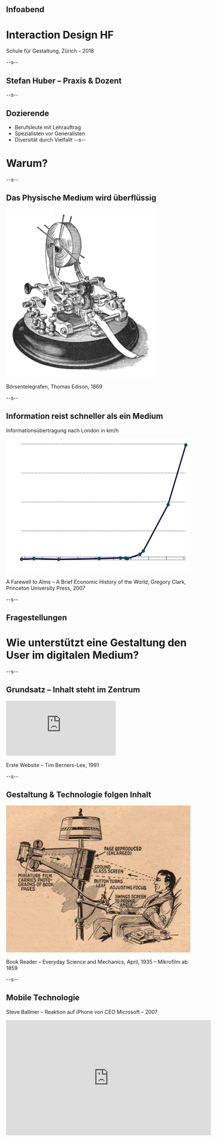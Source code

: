 
## Infoabend
# Interaction Design HF



Schule für Gestaltung, Zürich – 2018 <!-- .element: class="footer" -->

--s--
## Stefan Huber – Praxis & Dozent
--s--
## Dozierende

* Berufsleute mit Lehrauftrag
* Spezialisten vor Generalisten
* Diversität durch Vielfallt
--s--
# Warum?
--s--
## Das Physische Medium wird überflüssig


<img src="./img/edison_stockticker.png" alt="Börsentelegrafen" title="Börsentelegrafen" style="
    height: 460px;
">

Börsentelegrafen, Thomas Edison, 1869 <!-- .element: class="footer" -->

--s--
## Information reist schneller als ein Medium


Informationsübertragung nach London in km/h <!-- .element: class="small" -->


<img src="./img/infospeed.svg" alt="" title="" style="
    width: 700px;
    height: 366px;
">

A Farewell to Alms – A Brief Economic History of the World, Gregory Clark, Princeton University Press, 2007 <!-- .element: class="footer" -->

--s--
## Fragestellungen
# Wie unterstützt eine Gestaltung den User im digitalen Medium?

--s--
## Grundsatz – Inhalt steht im Zentrum


<iframe
class="browser" src="http://info.cern.ch/hypertext/WWW/TheProject.html" frameborder="0"></iframe>


Erste Website – Tim Berners-Lee, 1991 <!-- .element: class="footer" -->

--s--
## Gestaltung & Technologie folgen Inhalt


![](./img/1935-ebook-sm.jpg)

Book Reader – Everyday Science and Mechanics, April, 1935 – Mikrofilm ab 1859 <!-- .element: class="footer" -->


--s--
## Mobile Technologie


Steve Ballmer – Reaktion auf iPhone von CEO Microsoft – 2007 <!-- .element: class="footer" -->


<div class="w90">
  <div class="videoWrapper">
    <iframe
      width="560"
      height="315"
      src="https://www.youtube.com/embed/eywi0h_Y5_U?start=7&end=27"
      frameborder="0"
      allowfullscreen
    />
  </div>
</div>




--s--
# Fremdbild

![nerd](./img/nerd.gif)

--s--
# Selbstbild


![iad](./img/design-tradition-kill.png)

--s--
# Selbstbild


![iad](./img/design-new.png)


--s--
## IAD in Zürich
* Der Inhalt steht im Zentrum
* Typografie und Struktur sind zentrale Themen
* Die Gestaltung und Technologie soll den User unterstützen
* Fokus auf Webtechnologie

--s--
## Beispiel

* [→ Schriftmuster HF 2017](https://logrinto.github.io/IAD2017.schriftmuster/)

HF IAD, 2017 <!-- .element: class="footer" -->

--s--
## Laotse
# Lernen ist wie Rudern gegen <br> den Strom. Hört man damit auf, treibt man zurück.


--s--
## Profil nach der Ausbildung

* Digitale Strategien erarbeiten
* Inhalt und Design für digitale Medien verknüpfen
* Planung und Kontrolle eines Produktionsteams
* Produktion erfordert zusätzliche Techniker

--s--
## Lohn

* [→ Statistik](https://signalwerk.github.io/IAD.Chart/)
--s--
## Facts & Figures

* 3 Jahre berufsbegleitend
* Unterrichtstage und Präsenzspflicht
* Laptop erforderlich
* Ausbildungskosten & Arbeitslast

--s--
## Lehrgang 2019
* **Anmeldeschluss** – 15. März 2019
* **Start** – 23. August 2019
--s--
## Aufnahmeverfahren
* Anmeldung mit Portfolio
* Hausaufgabe
* Aufnahmegespräch
* Zulassungsentscheid

--s--
## Aufwand
**1700 Lektionen** – Unterricht mit Diplomarbeit  <br>
**1900 Lektionen** – Eigenarbeit und betriebliche Praxis  

**3600 Lektionen**

--s--
## Themen

* Kontextwissen (200 Lektionen)
* Konzeption/Crossmedia (324 Lektionen)
* Design (264 Lektionen)
* Interaktion (280 Lektionen)
* Technologie (320 Lektionen)
* Management und Controlling (144 Lektionen)
* Thesis & Diplom

--s--
## Lab
<img src="./img/lab.png" alt="" title="" style="
    height: 510px;
">


--s--
## Kontextwissen
* Medien-/Technologiegeschichte
* Kommunikationslehre/Medientheorie
* Copyright, Lizenzen & Recht
* Marktumfeld/Marktanalyse
--s--
## Konzeption/Crossmedia
* Konzeption
* Dramaturgie/Narration
* Recherche
* Crossmedia
--s--
## Design
* Typografie und Design
* Branding/Corporate Design
* Leseführung
--s--
## Interaktion
* Prototyping/Storyboard
* Interaction Design
* User Interface
* User Experience/Usability
* Interaktives Umfeld
--s--
## Technologie
* Grundlagen und Code
* Typografie und Technik
* Devices
* Suchmaschine & Statistiken
--s--
## Management & Controlling
* Agiles Arbeiten
* Resourcenplanung
* Kostenplanung
* Präsentation/Argumentation
--s--
## Stundenplan

* [→ online](https://logrinto.github.io/IAD2017.timetable/)

--s--

## Milestones im Lehrgang
* **Prüfung** nach 1. Semester
* **Thesis** im 5. Semester
* **Diplom** im 6. Semester





--s--
# Beispiele
--s--
# Experimentelles Erzählen & LAB

* [→ Dokumentation Marc Hatt](http://harttaberflair.tk/erzaehlen.html)
* [→ Dokumentation Nadia Bendinelli](http://nadia-b.tk/)
* [→ Dokumentation Wolfgang Schoeck](http://tell-a-story.tk/Mach%20mal%20einen%20Punkt.html)

HF IAD, 2017 <!-- .element: class="footer" -->

--s--
# Grids & Modules

* [→ Projekt Pascale Anderegg](https://pascaleva.github.io/enroute/#1987)
* [→ Projekt Marc Hatt](https://marc-hatt.github.io/worte/home.html)
* [→ Projekt Lars Mäder](http://myjourney.larsmaeder.ch/#1)

HF IAD, 2017 <!-- .element: class="footer" -->


--s--
# Meetup – Web‑Worknights

![](./img/web‑worknights.png)
--s--
# Meetup – Web‑Worknights

* **05.10.2018** – Lightning Talk – [paper.js](http://paperjs.org/)
* **26.10.2018** – Lightning Talk – [ramdajs](https://ramdajs.com/)
* **09.11.2018** – Lightning Talk – Typografie vs. Web
* **23.11.2018** – Lightning Talk – [React.js](https://reactjs.org/)
* **07.12.2018** – Lightning Talk – [Git](https://git-scm.com/  ) & [Github](https://github.com/)

Jeweils 17 – 20 Uhr, um 18:30 Uhr Lightning Talk (15 – 20 min) <!-- .element: class="footer" -->

--s--
# logrinto.ch
--s--
# Fragen?

--s--
# Danke
--s--

--s--
(end)

--s--
